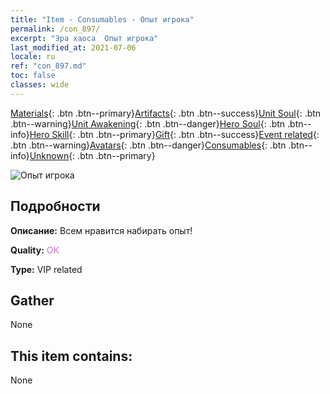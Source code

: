 ```yaml
---
title: "Item - Consumables - Опыт игрока"
permalink: /con_897/
excerpt: "Эра хаоса  Опыт игрока"
last_modified_at: 2021-07-06
locale: ru
ref: "con_897.md"
toc: false
classes: wide
---
```

 [Materials](/ItemsRU/){: .btn .btn--primary}[Artifacts](/ItemsRU/Artifacts/){: .btn .btn--success}[Unit Soul](/ItemsRU/UnitSoul/){: .btn .btn--warning}[Unit Awakening](/ItemsRU/UnitAwakening/){: .btn .btn--danger}[Hero Soul](/ItemsRU/HeroSoul/){: .btn .btn--info}[Hero Skill](/ItemsRU/HeroSkill/){: .btn .btn--primary}[Gift](/ItemsRU/Gift/){: .btn .btn--success}[Event related](/ItemsRU/Events/){: .btn .btn--warning}[Avatars](/ItemsRU/Avatars/){: .btn .btn--danger}[Consumables](/ItemsRU/Consumables/){: .btn .btn--info}[Unknown](/ItemsRU/Unknown/){: .btn .btn--primary}

 ![Опыт игрока](/images/t/i_101.png)

## Подробности
 **Описание:** Всем нравится набирать опыт!

 **Quality:** <span style="color: #DA70D6">OK</span>

 **Type:** VIP related

## Gather

  None

## This item contains:

  None

